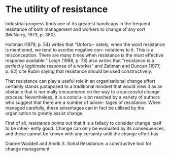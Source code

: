 # The utility of resistance

Industrial progress ﬁnds one of its greatest handicaps in the frequent resistance of both management and workers to change of any sort (McNurry, 1973, p. 380).

Hultman (1979, p. 54) writes that “Unfortu- nately, when the word resistance is mentioned, we tend to ascribe negative con- notations to it. This is a misconception. There are many times when resistance is the most effective response available.” Leigh (1988, p. 73) also writes that “resistance is a perfectly legitimate response of a worker” and Zaltman and Duncan (1977, p. 62) cite Rubin saying that resistance should be used constructively.

That resistance can play a useful role in an organisational change effort certainly stands juxtaposed to a traditional mindset that would view it as an obstacle that is nor mally encountered on the way to a successful change process. Nevertheless, it is a conclu- sion reached by a variety of authors who suggest that there are a number of advan- tages of resistance. When managed carefully, these advantages can in fact be utilised by the organisation to greatly assist change.

First of all, resistance points out that it is a fallacy to consider change itself to be inher- ently good. Change can only be evaluated by its consequences, and these cannot be known with any certainty until the change effort has

Dianne Waddell and Amrik S. Sohal Resistance: a constructive tool for change management